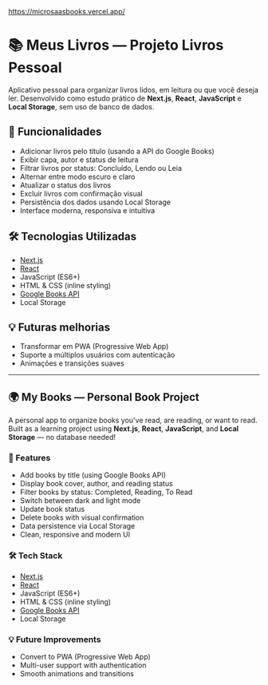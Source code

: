 https://microsaasbooks.vercel.app/
# 📚 Meus Livros — Projeto Livros Pessoal

Aplicativo pessoal para organizar livros lidos, em leitura ou que você deseja ler. Desenvolvido como estudo prático de **Next.js**, **React**, **JavaScript** e **Local Storage**, sem uso de banco de dados.

## 🚀 Funcionalidades

- Adicionar livros pelo título (usando a API do Google Books)
- Exibir capa, autor e status de leitura
- Filtrar livros por status: Concluído, Lendo ou Leia
- Alternar entre modo escuro e claro
- Atualizar o status dos livros
- Excluir livros com confirmação visual
- Persistência dos dados usando Local Storage
- Interface moderna, responsiva e intuitiva

## 🛠️ Tecnologias Utilizadas

- [Next.js](https://nextjs.org/)
- [React](https://reactjs.org/)
- JavaScript (ES6+)
- HTML & CSS (inline styling)
- [Google Books API](https://developers.google.com/books)
- Local Storage

## 💡 Futuras melhorias

- Transformar em PWA (Progressive Web App)
- Suporte a múltiplos usuários com autenticação
- Animações e transições suaves

---

## 🌍 My Books — Personal Book Project

A personal app to organize books you've read, are reading, or want to read. Built as a learning project using **Next.js**, **React**, **JavaScript**, and **Local Storage** — no database needed!

### 🚀 Features

- Add books by title (using Google Books API)
- Display book cover, author, and reading status
- Filter books by status: Completed, Reading, To Read
- Switch between dark and light mode
- Update book status
- Delete books with visual confirmation
- Data persistence via Local Storage
- Clean, responsive and modern UI

### 🛠️ Tech Stack

- [Next.js](https://nextjs.org/)
- [React](https://reactjs.org/)
- JavaScript (ES6+)
- HTML & CSS (inline styling)
- [Google Books API](https://developers.google.com/books)
- Local Storage

### 💡 Future Improvements

- Convert to PWA (Progressive Web App)
- Multi-user support with authentication
- Smooth animations and transitions

